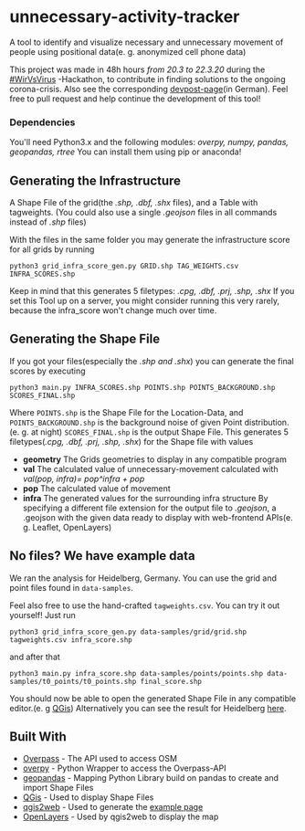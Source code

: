 # unnecessary-activity-tracker

A tool to identify and visualize necessary and unnecessary movement of people using positional data(e. g. anonymized cell phone data)

This project was made in 48h hours _from 20.3 to 22.3.20_ during the [#WirVsVirus](http://www.wirvsvirushackathon.org) -Hackathon, to contribute in finding solutions to the ongoing corona-crisis.
Also see the corresponding [devpost-page](https://devpost.com/software/0045_haustiere_handydaten)(in German).
Feel free to pull request and help continue the development of this tool!

### Dependencies
You'll need Python3.x and the following modules:
_overpy, numpy, pandas, geopandas, rtree_
You can install them using pip or anaconda!

## Generating the Infrastructure
A Shape File of the grid(the _.shp, .dbf, .shx_ files), and a Table with tagweights.
(You could also use a single _.geojson_ files in all commands instead of _.shp_ files)

With the files in the same folder you may generate the infrastructure score for all grids by running
```
python3 grid_infra_score_gen.py GRID.shp TAG_WEIGHTS.csv INFRA_SCORES.shp
```
Keep in mind that this generates 5 filetypes: _.cpg, .dbf, .prj, .shp, .shx_
If you set this Tool up on a server, you might consider running this very rarely, because the infra_score won't change much over time.


## Generating the Shape File
If you got your files(especially the _.shp and .shx_) you can generate the final scores by executing
```
python3 main.py INFRA_SCORES.shp POINTS.shp POINTS_BACKGROUND.shp SCORES_FINAL.shp
```
Where `POINTS.shp` is the Shape File for the Location-Data, and `POINTS_BACKGROUND.shp` is the background noise of given Point distribution.(e. g. at night)
`SCORES_FINAL.shp` is the output Shape File.
This generates 5 filetypes(_.cpg, .dbf, .prj, .shp, .shx_) for the Shape file with values
* **geometry** The Grids geometries to display in any compatible program
* **val** The calculated value of unnecessary-movement calculated with _val(pop, infra)= pop^infra + pop_
* **pop** The calculated value of movement
* **infra** The generated values for the surrounding infra structure
By specifying a different file extension for the output file to _.geojson_, a .geojson with the given data ready to display with web-frontend APIs(e. g. Leaflet, OpenLayers)


## No files? We have example data
We ran the analysis for Heidelberg, Germany.
You can use the grid and point files found in `data-samples`.

Feel also free to use the hand-crafted `tagweights.csv`.
You can try it out yourself! Just run
```
python3 grid_infra_score_gen.py data-samples/grid/grid.shp tagweights.csv infra_score.shp
```
and after that
```
python3 main.py infra_score.shp data-samples/points/points.shp data-samples/t0_points/t0_points.shp final_score.shp
```
You should now be able to open the generated Shape File in any compatible editor.(e. g [QGis](https://www.qgis.org/de/site/index.html))
Alternatively you can see the result for Heidelberg [here](http://wirvsvirus.lpk-server.de/).


## Built With

* [Overpass](https://github.com/drolbr/Overpass-API) - The API used to access OSM
* [overpy](https://github.com/DinoTools/python-overpy) - Python Wrapper to access the Overpass-API
* [geopandas](https://geopandas.org/) - Mapping Python Library build on pandas to create and import Shape Files
* [QGis](https://www.qgis.org/de/site/index.html) - Used to display Shape Files
* [qgis2web](https://github.com/tomchadwin/qgis2web) - Used to generate the [example page](http://wirvsvirus.lpk-server.de/)
* [OpenLayers](https://openlayers.org/) - Used by qgis2web to display the map
